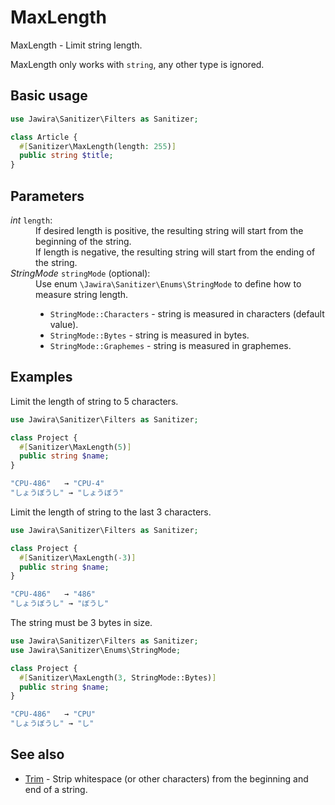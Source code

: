 # MaxLength

MaxLength - Limit string length.

MaxLength only works with `string`, any other type is ignored.

## Basic usage

```php
use Jawira\Sanitizer\Filters as Sanitizer;

class Article {
  #[Sanitizer\MaxLength(length: 255)]
  public string $title;
}
```

## Parameters

<dl>

<dt><em>int</em> <code>length</code>:</dt>
<dd>
If desired length is positive, the resulting string will start from the beginning of the string.<br>
If length is negative, the resulting string will start from the ending of the string.
</dd>

<dt><em>StringMode</em> <code>stringMode</code> (optional):</dt>
<dd>
Use enum <code>\Jawira\Sanitizer\Enums\StringMode</code> to define how to measure string length.<br>

<ul>
<li><code>StringMode::Characters</code> - string is measured in characters (default value).</li>
<li><code>StringMode::Bytes</code> - string is measured in bytes.</li>
<li><code>StringMode::Graphemes</code> - string is measured in graphemes.</li>
</ul>
</dd>

</dl>

## Examples

Limit the length of string to 5 characters.

```php
use Jawira\Sanitizer\Filters as Sanitizer;

class Project {
  #[Sanitizer\MaxLength(5)]
  public string $name;
}
```

```php
"CPU-486"   → "CPU-4"
"しょうぼうし" → "しょうぼう"
```

Limit the length of string to the last 3 characters.

```php
use Jawira\Sanitizer\Filters as Sanitizer;

class Project {
  #[Sanitizer\MaxLength(-3)]
  public string $name;
}
```

```php
"CPU-486"   → "486"
"しょうぼうし" → "ぼうし"
```

The string must be 3 bytes in size.

```php
use Jawira\Sanitizer\Filters as Sanitizer;
use Jawira\Sanitizer\Enums\StringMode;

class Project {
  #[Sanitizer\MaxLength(3, StringMode::Bytes)]
  public string $name;
}
```

```php
"CPU-486"   → "CPU"
"しょうぼうし" → "し"
```

## See also

* [Trim](Trim.md) - Strip whitespace (or other characters) from the beginning and end of a string.
